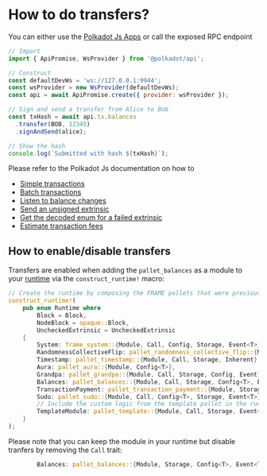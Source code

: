 # How to do transfers?

You can either use the [Polkadot Js Apps](https://wiki.polkadot.network/docs/en/learn-balance-transfers) or call the exposed RPC endpoint
```js
// Import
import { ApiPromise, WsProvider } from '@polkadot/api';

// Construct
const defaultDevWs = 'ws://127.0.0.1:9944';
const wsProvider = new WsProvider(defaultDevWs);
const api = await ApiPromise.create({ provider: wsProvider });

// Sign and send a transfer from Alice to Bob
const txHash = await api.tx.balances
  .transfer(BOB, 12345)
  .signAndSend(alice);

// Show the hash
console.log(`Submitted with hash ${txHash}`);
```

Please refer to the Polkadot Js documentation on how to
* [Simple transactions](https://polkadot.js.org/docs/api/start/api.tx)
* [Batch transactions](https://polkadot.js.org/docs/api/cookbook/tx#how-can-i-batch-transactions)
* [Listen to balance changes](https://polkadot.js.org/docs/api/examples/promise/listen-to-balance-change)
* [Send an unsigned extrinsic](https://polkadot.js.org/docs/api/cookbook/tx#how-do-i-send-an-unsigned-extrinsic)
* [Get the decoded enum for a failed extrinsic](https://polkadot.js.org/docs/api/cookbook/tx#how-do-i-get-the-decoded-enum-for-an-extrinsicfailed-event)
* [Estimate transaction fees](https://polkadot.js.org/docs/api/cookbook/tx#how-do-i-estimate-the-transaction-fees) 

## How to enable/disable transfers

Transfers are enabled when adding the `pallet_balances` as a module to your [runtime](../runtime/src/lib.rs#L268) via the `construct_runtime!` macro:

```rust
// Create the runtime by composing the FRAME pallets that were previously configured.
construct_runtime!(
	pub enum Runtime where
		Block = Block,
		NodeBlock = opaque::Block,
		UncheckedExtrinsic = UncheckedExtrinsic
	{
		System: frame_system::{Module, Call, Config, Storage, Event<T>},
		RandomnessCollectiveFlip: pallet_randomness_collective_flip::{Module, Call, Storage},
		Timestamp: pallet_timestamp::{Module, Call, Storage, Inherent},
		Aura: pallet_aura::{Module, Config<T>},
		Grandpa: pallet_grandpa::{Module, Call, Storage, Config, Event},
		Balances: pallet_balances::{Module, Call, Storage, Config<T>, Event<T>},
		TransactionPayment: pallet_transaction_payment::{Module, Storage},
		Sudo: pallet_sudo::{Module, Call, Config<T>, Storage, Event<T>},
		// Include the custom logic from the template pallet in the runtime.
		TemplateModule: pallet_template::{Module, Call, Storage, Event<T>},
	}
);
```

Please note that you can keep the module in your runtime but disable tranfers by removing the `Call` trait:
```rust
		Balances: pallet_balances::{Module, Storage, Config<T>, Event<T>},
```